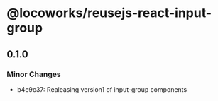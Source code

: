 # @locoworks/reusejs-react-input-group

## 0.1.0

### Minor Changes

- b4e9c37: Realeasing version1 of input-group components
